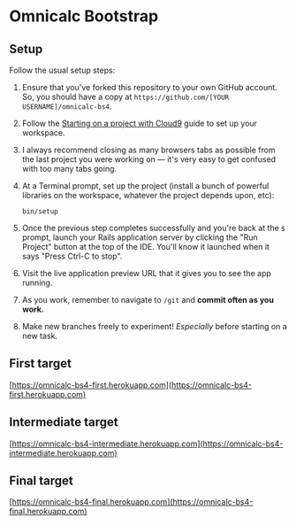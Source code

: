 # Omnicalc Bootstrap

## Setup

Follow the usual setup steps:

 1. Ensure that you've forked this repository to your own GitHub account. So, you should have a copy at `https://github.com/[YOUR USERNAME]/omnicalc-bs4`.
 1. Follow the [Starting on a project with Cloud9](https://guides.firstdraft.com/getting-started-with-cloud9.html) guide to set up your workspace.
 1. I always recommend closing as many browsers tabs as possible from the last project you were working on — it's very easy to get confused with too many tabs going.
 1. At a Terminal prompt, set up the project (install a bunch of powerful libraries on the workspace, whatever the project depends upon, etc):

    ```
    bin/setup
    ```

 1. Once the previous step completes successfully and you're back at the `$` prompt, launch your Rails application server by clicking the "Run Project" button at the top of the IDE. You'll know it launched when it says "Press Ctrl-C to stop".
 1. Visit the live application preview URL that it gives you to see the app running.
 1. As you work, remember to navigate to `/git` and **commit often as you work.**
 1. Make new branches freely to experiment! _Especially_ before starting on a new task.

## First target

[https://omnicalc-bs4-first.herokuapp.com](https://omnicalc-bs4-first.herokuapp.com)

## Intermediate target

[https://omnicalc-bs4-intermediate.herokuapp.com](https://omnicalc-bs4-intermediate.herokuapp.com)

## Final target

[https://omnicalc-bs4-final.herokuapp.com](https://omnicalc-bs4-final.herokuapp.com)
